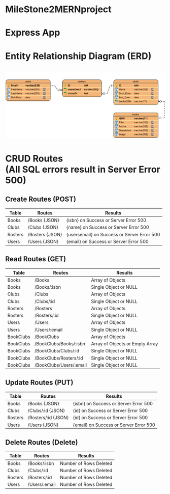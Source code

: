 # MileStone2MERNproject
# Express App
# Entity Relationship Diagram (ERD) <br><br> ![](./assets/images/ERD.png)

# CRUD Routes <br> (All SQL errors result in Server Error 500)
## Create Routes (POST)
| Table     | Routes          | Results 
|-----------|-----------------|---------
| Books     | /Books {JSON}   | {isbn} on Success or Server Error 500
| Clubs     | /Clubs {JSON}   | {name} on Success or Server Error 500
| Rosters   | /Rosters {JSON} | {usersemail} on Success or Server Error 500
| Users     | /Users {JSON}   | {email} on Success or Server Error 500

## Read Routes (GET)
| Table     | Routes                  | Results 
|-----------|-------------------------|---------
| Books     | /Books                  | Array of Objects
| Books     | /Books/:isbn            | Single Object or NULL
| Clubs     | /Clubs                  | Array of Objects
| Clubs     | /Clubs/:id              | Single Object or NULL
| Rosters   | /Rosters                | Array of Objects
| Rosters   | /Rosters/:id            | Single Object or NULL
| Users     | /Users                  | Array of Objects
| Users     | /Users/:email           | Single Object or NULL
| BookClubs | /BookClubs              | Array of Objects
| BookClubs | /BookClubs/Books/:isbn  | Array of Objects or Empty Array
| BookClubs | /BookClubs/Clubs/:id    | Single Object or NULL
| BookClubs | /BookClubs/Rosters/:id  | Single Object or NULL
| BookClubs | /BookClubs/Users/:email | Single Object or NULL

## Update Routes (PUT)
| Table     | Routes              | Results 
|-----------|---------------------|---------
| Books     | /Books {JSON}       | {isbn} on Success or Server Error 500
| Clubs     | /Clubs/:id {JSON}   | {id} on Success or Server Error 500
| Rosters   | /Rosters/:id {JSON} | {id} on Success or Server Error 500
| Users     | /Users {JSON}       | {email} on Success or Server Error 500

## Delete Routes (Delete)
| Table     | Routes        | Results 
|-----------|---------------|---------
| Books     | /Books/:isbn  | Number of Rows Deleted
| Clubs     | /Clubs/:id    | Number of Rows Deleted
| Rosters   | /Rosters/:id  | Number of Rows Deleted
| Users     | /Users/:email | Number of Rows Deleted
